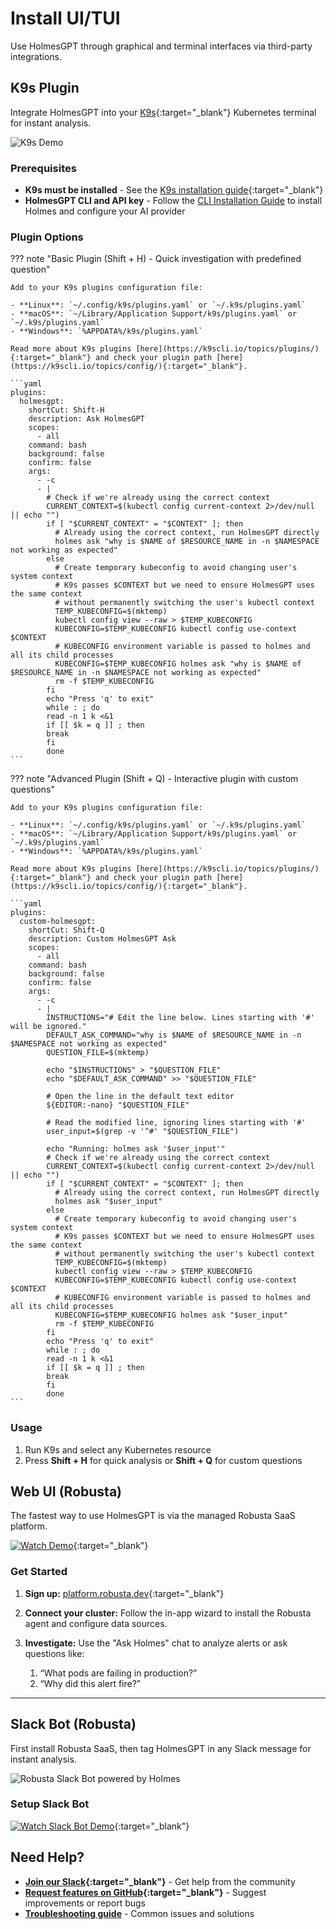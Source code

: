 # Install UI/TUI

Use HolmesGPT through graphical and terminal interfaces via third-party integrations.

## K9s Plugin

Integrate HolmesGPT into your [K9s](https://github.com/derailed/k9s){:target="_blank"} Kubernetes terminal for instant analysis.

![K9s Demo](../assets/K9sDemo.gif)

### Prerequisites

- **K9s must be installed** - See the [K9s installation guide](https://github.com/derailed/k9s#installation){:target="_blank"}
- **HolmesGPT CLI and API key** - Follow the [CLI Installation Guide](cli-installation.md) to install Holmes and configure your AI provider

### Plugin Options

??? note "Basic Plugin (Shift + H) - Quick investigation with predefined question"

    Add to your K9s plugins configuration file:

    - **Linux**: `~/.config/k9s/plugins.yaml` or `~/.k9s/plugins.yaml`
    - **macOS**: `~/Library/Application Support/k9s/plugins.yaml` or `~/.k9s/plugins.yaml`
    - **Windows**: `%APPDATA%/k9s/plugins.yaml`

    Read more about K9s plugins [here](https://k9scli.io/topics/plugins/){:target="_blank"} and check your plugin path [here](https://k9scli.io/topics/config/){:target="_blank"}.

    ```yaml
    plugins:
      holmesgpt:
        shortCut: Shift-H
        description: Ask HolmesGPT
        scopes:
          - all
        command: bash
        background: false
        confirm: false
        args:
          - -c
          - |
            # Check if we're already using the correct context
            CURRENT_CONTEXT=$(kubectl config current-context 2>/dev/null || echo "")
            if [ "$CURRENT_CONTEXT" = "$CONTEXT" ]; then
              # Already using the correct context, run HolmesGPT directly
              holmes ask "why is $NAME of $RESOURCE_NAME in -n $NAMESPACE not working as expected"
            else
              # Create temporary kubeconfig to avoid changing user's system context
              # K9s passes $CONTEXT but we need to ensure HolmesGPT uses the same context
              # without permanently switching the user's kubectl context
              TEMP_KUBECONFIG=$(mktemp)
              kubectl config view --raw > $TEMP_KUBECONFIG
              KUBECONFIG=$TEMP_KUBECONFIG kubectl config use-context $CONTEXT
              # KUBECONFIG environment variable is passed to holmes and all its child processes
              KUBECONFIG=$TEMP_KUBECONFIG holmes ask "why is $NAME of $RESOURCE_NAME in -n $NAMESPACE not working as expected"
              rm -f $TEMP_KUBECONFIG
            fi
            echo "Press 'q' to exit"
            while : ; do
            read -n 1 k <&1
            if [[ $k = q ]] ; then
            break
            fi
            done
    ```

??? note "Advanced Plugin (Shift + Q) - Interactive plugin with custom questions"


    Add to your K9s plugins configuration file:

    - **Linux**: `~/.config/k9s/plugins.yaml` or `~/.k9s/plugins.yaml`
    - **macOS**: `~/Library/Application Support/k9s/plugins.yaml` or `~/.k9s/plugins.yaml`
    - **Windows**: `%APPDATA%/k9s/plugins.yaml`

    Read more about K9s plugins [here](https://k9scli.io/topics/plugins/){:target="_blank"} and check your plugin path [here](https://k9scli.io/topics/config/){:target="_blank"}.

    ```yaml
    plugins:
      custom-holmesgpt:
        shortCut: Shift-Q
        description: Custom HolmesGPT Ask
        scopes:
          - all
        command: bash
        background: false
        confirm: false
        args:
          - -c
          - |
            INSTRUCTIONS="# Edit the line below. Lines starting with '#' will be ignored."
            DEFAULT_ASK_COMMAND="why is $NAME of $RESOURCE_NAME in -n $NAMESPACE not working as expected"
            QUESTION_FILE=$(mktemp)

            echo "$INSTRUCTIONS" > "$QUESTION_FILE"
            echo "$DEFAULT_ASK_COMMAND" >> "$QUESTION_FILE"

            # Open the line in the default text editor
            ${EDITOR:-nano} "$QUESTION_FILE"

            # Read the modified line, ignoring lines starting with '#'
            user_input=$(grep -v '^#' "$QUESTION_FILE")

            echo "Running: holmes ask '$user_input'"
            # Check if we're already using the correct context
            CURRENT_CONTEXT=$(kubectl config current-context 2>/dev/null || echo "")
            if [ "$CURRENT_CONTEXT" = "$CONTEXT" ]; then
              # Already using the correct context, run HolmesGPT directly
              holmes ask "$user_input"
            else
              # Create temporary kubeconfig to avoid changing user's system context
              # K9s passes $CONTEXT but we need to ensure HolmesGPT uses the same context
              # without permanently switching the user's kubectl context
              TEMP_KUBECONFIG=$(mktemp)
              kubectl config view --raw > $TEMP_KUBECONFIG
              KUBECONFIG=$TEMP_KUBECONFIG kubectl config use-context $CONTEXT
              # KUBECONFIG environment variable is passed to holmes and all its child processes
              KUBECONFIG=$TEMP_KUBECONFIG holmes ask "$user_input"
              rm -f $TEMP_KUBECONFIG
            fi
            echo "Press 'q' to exit"
            while : ; do
            read -n 1 k <&1
            if [[ $k = q ]] ; then
            break
            fi
            done
    ```

### Usage

1. Run K9s and select any Kubernetes resource
2. Press **Shift + H** for quick analysis or **Shift + Q** for custom questions


## Web UI (Robusta)

The fastest way to use HolmesGPT is via the managed Robusta SaaS platform.

[![Watch Demo](https://cdn.loom.com/sessions/thumbnails/388d98aad1a04823b9ed50d0161a4819-0ced91a0e8f80dcb-full-play.gif)](https://www.loom.com/share/388d98aad1a04823b9ed50d0161a4819?sid=a2a669b4-f092-4067-adcb-c8527fbcaa90){:target="_blank"}

### Get Started

1. **Sign up:** [platform.robusta.dev](https://platform.robusta.dev/signup/?utm_source=docs&utm_medium=holmesgpt-docs&utm_content=ui_installation_section){:target="_blank"}
2. **Connect your cluster:** Follow the in-app wizard to install the Robusta agent and configure data sources.
3. **Investigate:** Use the "Ask Holmes" chat to analyze alerts or ask questions like:

      1. “What pods are failing in production?”
      2. “Why did this alert fire?”

---

## Slack Bot (Robusta)

First install Robusta SaaS, then tag HolmesGPT in any Slack message for instant analysis.

![Robusta Slack Bot powered by Holmes](../assets/RobustaSlackBot-Poweredby-Holmes.png)

### Setup Slack Bot

[![Watch Slack Bot Demo](https://cdn.loom.com/sessions/thumbnails/7a60a42e854e45368e9b7f9d3c36ae5f-65bd123629db6922-full-play.gif)](https://www.loom.com/share/7a60a42e854e45368e9b7f9d3c36ae5f?sid=bfed9efb-b607-416c-b481-c2a63d314a4b){:target="_blank"}

## Need Help?

- **[Join our Slack](https://bit.ly/robusta-slack){:target="_blank"}** - Get help from the community
- **[Request features on GitHub](https://github.com/robusta-dev/holmesgpt/issues){:target="_blank"}** - Suggest improvements or report bugs
- **[Troubleshooting guide](../reference/troubleshooting.md)** - Common issues and solutions
